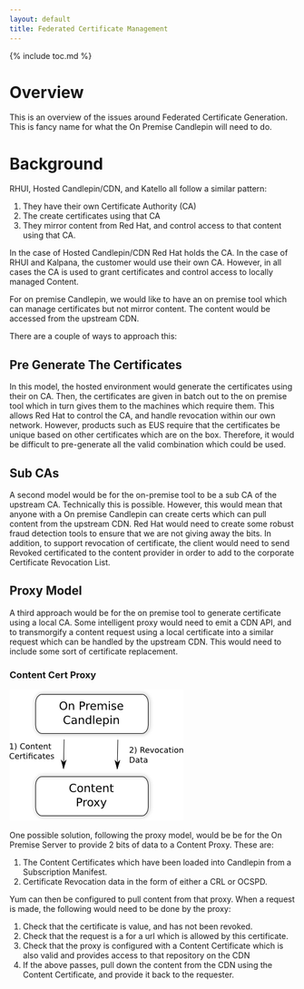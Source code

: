 ```yaml
---
layout: default
title: Federated Certificate Management
---
```

{% include toc.md %}

# Overview
This is an overview of the issues around Federated Certificate Generation. This
is fancy name for what the On Premise Candlepin will need to do.

# Background
RHUI, Hosted Candlepin/CDN, and Katello all follow a similar pattern:

1. They have their own Certificate Authority (CA)
1. The create certificates using that CA
1. They mirror content from Red Hat, and control access to that content using that CA.

In the case of Hosted Candlepin/CDN Red Hat holds the CA. In the case of RHUI
and Kalpana, the customer would use their own CA. However, in all cases the CA
is used to grant certificates and control access to locally managed Content.

For on premise Candlepin, we would like to have an on premise tool which can
manage certificates but not mirror content. The content would be accessed from
the upstream CDN.

There are a couple of ways to approach this:

## Pre Generate The Certificates

In this model, the hosted environment would generate the certificates using
their on CA. Then, the certificates are given in batch out to the on premise
tool which in turn gives them to the machines which require them. This allows
Red Hat to control the CA, and handle revocation within our own network.
However, products such as EUS require that the certificates be unique based on
other certificates which are on the box. Therefore, it would be difficult to
pre-generate all the valid combination which could be used.

## Sub CAs
A second model would be for the on-premise tool to be a sub CA of the upstream
CA. Technically this is possible. However, this would mean that anyone with a
On premise Candlepin can create certs which can pull content from the upstream
CDN. Red Hat would need to create some robust fraud detection tools to ensure
that we are not giving away the bits. In addition, to support revocation of
certificate, the client would need to send Revoked certificated to the content
provider in order to add to the corporate Certificate Revocation List.

## Proxy Model
A third approach would be for the on premise tool to generate certificate using
a local CA. Some intelligent proxy would need to emit a CDN API, and to
transmorgify a content request using a local certificate into a similar request
which can be handled by the upstream CDN. This would need to include some sort
of certificate replacement.

### Content Cert Proxy

![](/images/cs-proxy.png)

One possible solution, following the proxy model, would be be for the On
Premise Server to provide 2 bits of data to a Content Proxy. These are:

1. The Content Certificates which have been loaded into Candlepin from a Subscription Manifest. 
1. Certificate Revocation data in the form of either a CRL or OCSPD.

Yum can then be configured to pull content from that proxy. When a request is
made, the following would need to be done by the proxy:

1. Check that the certificate is value, and has not been revoked.
1. Check that the request is a for a url which is allowed by this certificate.
1. Check that the proxy is configured with a Content Certificate which is also valid and provides access to that repository on the CDN
1. If the above passes, pull down the content from the CDN using the Content Certificate, and provide it back to the requester.
